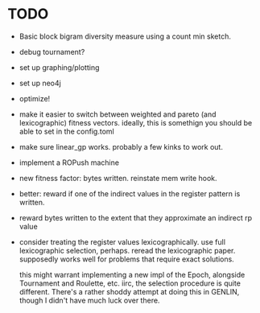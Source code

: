 # TODO

- Basic block bigram diversity measure using a count min sketch.

- debug tournament?
- set up graphing/plotting
- set up neo4j

- optimize!
- make it easier to switch between weighted and pareto (and lexicographic) fitness vectors.
ideally, this is somethign you should be able to set in the config.toml

- make sure linear_gp works. probably a few kinks to work out. 

- implement a ROPush machine

- new fitness factor: bytes written. reinstate mem write hook.
- better: reward if one of the indirect values in the register pattern is written.
- reward bytes written to the extent that they approximate an indirect rp value

- consider treating the register values lexicographically. 
  use full lexicographic selection, perhaps. reread the lexicographic paper. 
  supposedly works well for problems that require exact solutions. 
  
  this might warrant implementing a new impl of the Epoch, alongside Tournament
  and Roulette, etc. iirc, the selection procedure is quite different. There's
  a rather shoddy attempt at doing this in GENLIN, though I didn't have much
  luck over there.  
  